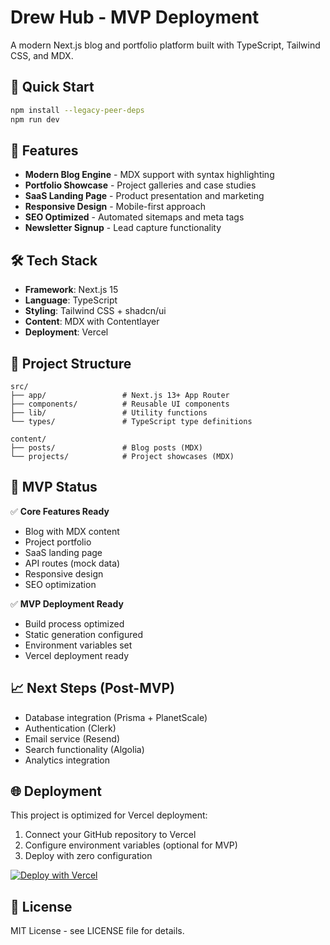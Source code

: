 # Drew Hub - MVP Deployment

A modern Next.js blog and portfolio platform built with TypeScript, Tailwind CSS, and MDX.

## 🚀 Quick Start

```bash
npm install --legacy-peer-deps
npm run dev
```

## 🌟 Features

- **Modern Blog Engine** - MDX support with syntax highlighting
- **Portfolio Showcase** - Project galleries and case studies
- **SaaS Landing Page** - Product presentation and marketing
- **Responsive Design** - Mobile-first approach
- **SEO Optimized** - Automated sitemaps and meta tags
- **Newsletter Signup** - Lead capture functionality

## 🛠️ Tech Stack

- **Framework**: Next.js 15
- **Language**: TypeScript
- **Styling**: Tailwind CSS + shadcn/ui
- **Content**: MDX with Contentlayer
- **Deployment**: Vercel

## 📁 Project Structure

```
src/
├── app/                 # Next.js 13+ App Router
├── components/          # Reusable UI components
├── lib/                 # Utility functions
└── types/               # TypeScript type definitions

content/
├── posts/               # Blog posts (MDX)
└── projects/            # Project showcases (MDX)
```

## 🚀 MVP Status

✅ **Core Features Ready**
- Blog with MDX content
- Project portfolio
- SaaS landing page
- API routes (mock data)
- Responsive design
- SEO optimization

✅ **MVP Deployment Ready**
- Build process optimized
- Static generation configured
- Environment variables set
- Vercel deployment ready

## 📈 Next Steps (Post-MVP)

- Database integration (Prisma + PlanetScale)
- Authentication (Clerk)
- Email service (Resend)
- Search functionality (Algolia)
- Analytics integration

## 🌐 Deployment

This project is optimized for Vercel deployment:

1. Connect your GitHub repository to Vercel
2. Configure environment variables (optional for MVP)
3. Deploy with zero configuration

[![Deploy with Vercel](https://vercel.com/button)](https://vercel.com/new/clone?repository-url=https://github.com/yourusername/drew-hub)

## 📝 License

MIT License - see LICENSE file for details.
